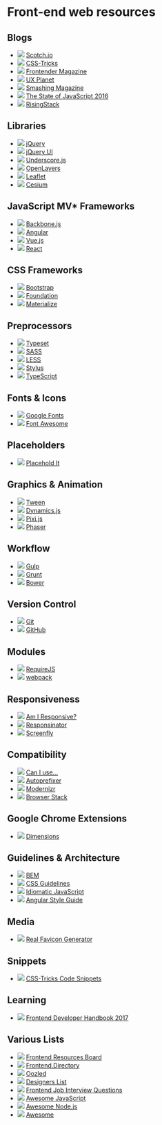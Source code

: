 # Front-end web resources

## Blogs
* ![](http://s2.googleusercontent.com/s2/favicons?domain_url=http://scotch.io) [Scotch.io](http://scotch.io)
* ![](http://s2.googleusercontent.com/s2/favicons?domain_url=http://css-tricks.com) [CSS-Tricks](http://css-tricks.com)
* ![](http://s2.googleusercontent.com/s2/favicons?domain_url=http://frontender.info) [Frontender Magazine](http://frontender.info)
* ![](http://s2.googleusercontent.com/s2/favicons?domain_url=https://uxplanet.org) [UX Planet](https://uxplanet.org)
* ![](http://s2.googleusercontent.com/s2/favicons?domain_url=https://www.smashingmagazine.com) [Smashing Magazine](https://www.smashingmagazine.com)
* ![](http://s2.googleusercontent.com/s2/favicons?domain_url=http://stateofjs.com) [The State of JavaScript 2016](http://stateofjs.com)
* ![](http://s2.googleusercontent.com/s2/favicons?domain_url=https://blog.risingstack.com) [RisingStack](https://blog.risingstack.com)

## Libraries
* ![](http://s2.googleusercontent.com/s2/favicons?domain_url=https://jquery.com) [jQuery](https://jquery.com)
* ![](http://s2.googleusercontent.com/s2/favicons?domain_url=https://jqueryui.com) [jQuery UI](https://jqueryui.com)
* ![](http://s2.googleusercontent.com/s2/favicons?domain_url=http://underscorejs.org) [Underscore.js](http://underscorejs.org)
* ![](http://s2.googleusercontent.com/s2/favicons?domain_url=https://openlayers.org) [OpenLayers](https://openlayers.org)
* ![](http://s2.googleusercontent.com/s2/favicons?domain_url=http://leafletjs.com) [Leaflet](http://leafletjs.com)
* ![](http://s2.googleusercontent.com/s2/favicons?domain_url=https://cesiumjs.org) [Cesium](https://cesiumjs.org)

## JavaScript MV* Frameworks
* ![](http://s2.googleusercontent.com/s2/favicons?domain_url=http://backbonejs.org) [Backbone.js](http://backbonejs.org)
* ![](http://s2.googleusercontent.com/s2/favicons?domain_url=https://angular.io) [Angular](https://angular.io)
* ![](http://s2.googleusercontent.com/s2/favicons?domain_url=http://vuejs.org) [Vue.js](http://vuejs.org)
* ![](http://s2.googleusercontent.com/s2/favicons?domain_url=https://facebook.github.io/react) [React](https://facebook.github.io/react)

## CSS Frameworks
* ![](http://s2.googleusercontent.com/s2/favicons?domain_url=http://getbootstrap.com) [Bootstrap](http://getbootstrap.com)
* ![](http://s2.googleusercontent.com/s2/favicons?domain_url=http://foundation.zurb.com) [Foundation](http://foundation.zurb.com)
* ![](http://s2.googleusercontent.com/s2/favicons?domain_url=http://materializecss.com) [Materialize](http://materializecss.com)

## Preprocessors
* ![](http://s2.googleusercontent.com/s2/favicons?domain_url=https://blot.im/typeset) [Typeset](https://blot.im/typeset)
* ![](http://s2.googleusercontent.com/s2/favicons?domain_url=http://sass-lang.com) [SASS](http://sass-lang.com)
* ![](http://s2.googleusercontent.com/s2/favicons?domain_url=http://lesscss.org) [LESS](http://lesscss.org)
* ![](http://s2.googleusercontent.com/s2/favicons?domain_url=http://stylus-lang.com) [Stylus](http://stylus-lang.com)
* ![](http://s2.googleusercontent.com/s2/favicons?domain_url=http://www.typescriptlang.org) [TypeScript](http://www.typescriptlang.org)

## Fonts & Icons
* ![](http://s2.googleusercontent.com/s2/favicons?domain_url=https://fonts.google.com) [Google Fonts](https://fonts.google.com)
* ![](http://s2.googleusercontent.com/s2/favicons?domain_url=http://fontawesome.io) [Font Awesome](http://fontawesome.io)

## Placeholders
* ![](http://s2.googleusercontent.com/s2/favicons?domain_url=http://placehold.it) [Placehold It](http://placehold.it)

## Graphics & Animation
* ![](http://s2.googleusercontent.com/s2/favicons?domain_url=https://github.com/tweenjs/tween.js) [Tween](https://github.com/tweenjs/tween.js)
* ![](http://s2.googleusercontent.com/s2/favicons?domain_url=http://dynamicsjs.com) [Dynamics.js](http://dynamicsjs.com)
* ![](http://s2.googleusercontent.com/s2/favicons?domain_url=http://www.pixijs.com) [Pixi.js](http://www.pixijs.com)
* ![](http://s2.googleusercontent.com/s2/favicons?domain_url=https://phaser.io) [Phaser](https://phaser.io)

## Workflow
* ![](http://s2.googleusercontent.com/s2/favicons?domain_url=http://gulpjs.com) [Gulp](http://gulpjs.com)
* ![](http://s2.googleusercontent.com/s2/favicons?domain_url=http://gruntjs.com) [Grunt](http://gruntjs.com)
* ![](http://s2.googleusercontent.com/s2/favicons?domain_url=http://bower.io) [Bower](http://bower.io)

## Version Control
* ![](http://s2.googleusercontent.com/s2/favicons?domain_url=https://git-scm.com) [Git](https://git-scm.com)
* ![](http://s2.googleusercontent.com/s2/favicons?domain_url=https://github.com) [GitHub](https://github.com)

## Modules
* ![](http://s2.googleusercontent.com/s2/favicons?domain_url=http://requirejs.org) [RequireJS](http://requirejs.org)
* ![](http://s2.googleusercontent.com/s2/favicons?domain_url=https://webpack.github.io) [webpack](https://webpack.github.io)

## Responsiveness
* ![](http://s2.googleusercontent.com/s2/favicons?domain_url=http://ami.responsivedesign.is) [Am I Responsive?](http://ami.responsivedesign.is)
* ![](http://s2.googleusercontent.com/s2/favicons?domain_url=http://www.responsinator.com) [Responsinator](http://www.responsinator.com)
* ![](http://s2.googleusercontent.com/s2/favicons?domain_url=http://quirktools.com/screenfly) [Screenfly](http://quirktools.com/screenfly)

## Compatibility
* ![](http://s2.googleusercontent.com/s2/favicons?domain_url=http://caniuse.com) [Can I use...](http://caniuse.com)
* ![](http://s2.googleusercontent.com/s2/favicons?domain_url=https://github.com/postcss/autoprefixer) [Autoprefixer](https://github.com/postcss/autoprefixer)
* ![](http://s2.googleusercontent.com/s2/favicons?domain_url=https://modernizr.com) [Modernizr](https://modernizr.com)
* ![](http://s2.googleusercontent.com/s2/favicons?domain_url=https://www.browserstack.com) [Browser Stack](https://www.browserstack.com)

## Google Chrome Extensions
* ![](http://s2.googleusercontent.com/s2/favicons?domain_url=http://felixniklas.com/dimensions) [Dimensions](http://felixniklas.com/dimensions)

## Guidelines & Architecture
* ![](http://s2.googleusercontent.com/s2/favicons?domain_url=https://en.bem.info/methodology) [BEM](https://en.bem.info/methodology)
* ![](http://s2.googleusercontent.com/s2/favicons?domain_url=http://cssguidelin.es) [CSS Guidelines](http://cssguidelin.es)
* ![](http://s2.googleusercontent.com/s2/favicons?domain_url=https://github.com/rwaldron/idiomatic.js) [Idiomatic JavaScript](https://github.com/rwaldron/idiomatic.js)
* ![](http://s2.googleusercontent.com/s2/favicons?domain_url=https://github.com/johnpapa/angular-styleguide/blob/master/a1/README.md) [Angular Style Guide](https://github.com/johnpapa/angular-styleguide/blob/master/a1/README.md)

## Media
* ![](http://s2.googleusercontent.com/s2/favicons?domain_url=http://realfavicongenerator.net) [Real Favicon Generator](http://realfavicongenerator.net)

## Snippets
* ![](http://s2.googleusercontent.com/s2/favicons?domain_url=https://css-tricks.com/snippets) [CSS-Tricks Code Snippets](https://css-tricks.com/snippets)

## Learning
* ![](http://s2.googleusercontent.com/s2/favicons?domain_url=https://www.gitbook.com/book/frontendmasters/front-end-handbook-2017) [Frontend Developer Handbook 2017](https://www.gitbook.com/book/frontendmasters/front-end-handbook-2017)

## Various Lists
* ![](http://s2.googleusercontent.com/s2/favicons?domain_url=https://enboard.co/frontend) [Frontend Resources Board](https://enboard.co/frontend)
* ![](http://s2.googleusercontent.com/s2/favicons?domain_url=https://frontend.directory) [Frontend.Directory](https://frontend.directory)
* ![](http://s2.googleusercontent.com/s2/favicons?domain_url=http://oozled.com) [Oozled](http://oozled.com)
* ![](http://s2.googleusercontent.com/s2/favicons?domain_url=https://www.designerslist.info) [Designers List](https://www.designerslist.info)
* ![](http://s2.googleusercontent.com/s2/favicons?domain_url=https://github.com/h5bp/Front-end-Developer-Interview-Questions) [Frontend Job Interview Questions](https://github.com/h5bp/Front-end-Developer-Interview-Questions)
* ![](http://s2.googleusercontent.com/s2/favicons?domain_url=https://github.com/sorrycc/awesome-javascript) [Awesome JavaScript](https://github.com/sorrycc/awesome-javascript)
* ![](http://s2.googleusercontent.com/s2/favicons?domain_url=https://github.com/sindresorhus/awesome-nodejs) [Awesome Node.js](https://github.com/sindresorhus/awesome-nodejs)
* ![](http://s2.googleusercontent.com/s2/favicons?domain_url=https://github.com/sindresorhus/awesome) [Awesome](https://github.com/sindresorhus/awesome)
